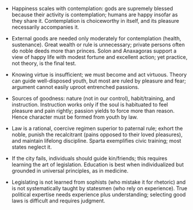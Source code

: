 - Happiness scales with contemplation: gods are supremely blessed because their activity is contemplation; humans are happy insofar as they share it. Contemplation is choiceworthy in itself, and its pleasure necessarily accompanies it.

- External goods are needed only moderately for contemplation (health, sustenance). Great wealth or rule is unnecessary; private persons often do noble deeds more than princes. Solon and Anaxagoras support a view of happy life with modest fortune and excellent action; yet practice, not theory, is the final test.

- Knowing virtue is insufficient; we must become and act virtuous. Theory can guide well-disposed youth, but most are ruled by pleasure and fear; argument cannot easily uproot entrenched passions.

- Sources of goodness: nature (not in our control), habit/training, and instruction. Instruction works only if the soul is habituated to feel pleasure and pain rightly; passion yields to force more than reason. Hence character must be formed from youth by law.

- Law is a rational, coercive regimen superior to paternal rule; exhort the noble, punish the recalcitrant (pains opposed to their loved pleasures), and maintain lifelong discipline. Sparta exemplifies civic training; most states neglect it.

- If the city fails, individuals should guide kin/friends; this requires learning the art of legislation. Education is best when individualized but grounded in universal principles, as in medicine.

- Legislating is not learned from sophists (who mistake it for rhetoric) and is not systematically taught by statesmen (who rely on experience). True political expertise needs experience plus understanding; selecting good laws is difficult and requires judgment.